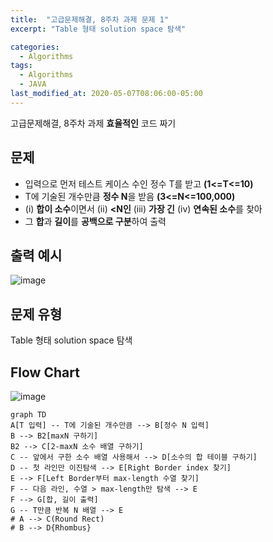 ```yaml
---
title:  "고급문제해결, 8주차 과제 문제 1"
excerpt: "Table 형태 solution space 탐색"

categories:
  - Algorithms
tags:
  - Algorithms
  - JAVA
last_modified_at: 2020-05-07T08:06:00-05:00
---
```


고급문제해결, 8주차 과제
**효율적인** 코드 짜기


## 문제

- 입력으로 먼저 테스트 케이스 수인 정수 T를 받고 **(1<=T<=10)**
- T에 기술된 개수만큼 **정수 N**을 받음 **(3<=N<=100,000)**
- (i) **합이 소수**이면서 (ii) **<N인** (iii) **가장 긴** (iv) **연속된 소수**를 찾아
- 그 **합**과 **길이**를 **공백으로 구분**하여 출력

## 출력 예시

![image](https://user-images.githubusercontent.com/51108729/81206179-b3dc8a80-9006-11ea-980c-dc33b6a96e1b.png)


## 문제 유형

Table 형태 solution space 탐색

## Flow Chart

![image](https://user-images.githubusercontent.com/51108729/81205918-4df00300-9006-11ea-99b1-14c1a2ac240b.png)

```mermaid
graph TD
A[T 입력] -- T에 기술된 개수만큼 --> B[정수 N 입력]
B --> B2[maxN 구하기]
B2 --> C[2-maxN 소수 배열 구하기]
C -- 앞에서 구한 소수 배열 사용해서 --> D[소수의 합 테이블 구하기]
D -- 첫 라인만 이진탐색 --> E[Right Border index 찾기]
E --> F[Left Border부터 max-length 수열 찾기]
F -- 다음 라인, 수열 > max-length만 탐색 --> E
F --> G[합, 길이 출력]
G -- T만큼 반복 N 배열 --> E
# A --> C(Round Rect)
# B --> D{Rhombus}
```